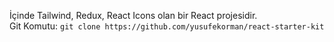 İçinde Tailwind, Redux, React Icons olan bir React projesidir.                                                 
Git Komutu: `git clone https://github.com/yusufekorman/react-starter-kit`
